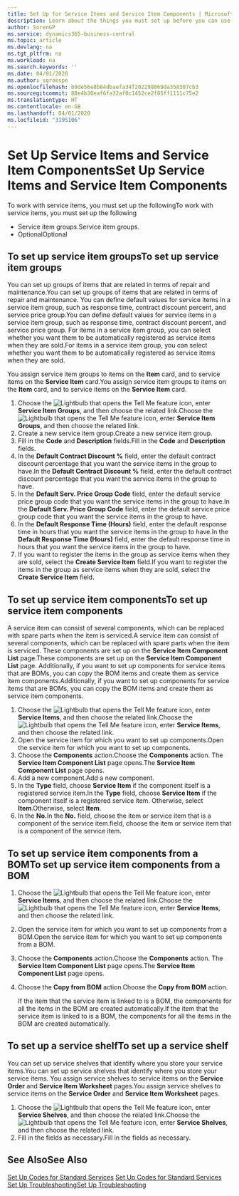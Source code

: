 ```yaml
---
title: Set Up for Service Items and Service Item Components | Microsoft Docs
description: Learn about the things you must set up before you can use service items, including default values such as response time, contract discount percent, and service price group.
author: SorenGP
ms.service: dynamics365-business-central
ms.topic: article
ms.devlang: na
ms.tgt_pltfrm: na
ms.workload: na
ms.search.keywords: ''
ms.date: 04/01/2020
ms.author: sgroespe
ms.openlocfilehash: b9de56e8b84dbaefa34f202298869da358387cb3
ms.sourcegitcommit: 88e4b30eaf6fa32af0c1452ce2f85ff1111c75e2
ms.translationtype: HT
ms.contentlocale: en-GB
ms.lasthandoff: 04/01/2020
ms.locfileid: "3195106"
---
```

# <a name="set-up-service-items-and-service-item-components"></a><span data-ttu-id="721c2-103">Set Up Service Items and Service Item Components</span><span class="sxs-lookup"><span data-stu-id="721c2-103">Set Up Service Items and Service Item Components</span></span>
<span data-ttu-id="721c2-104">To work with service items, you must set up the following</span><span class="sxs-lookup"><span data-stu-id="721c2-104">To work with service items, you must set up the following</span></span>

* <span data-ttu-id="721c2-105">Service item groups.</span><span class="sxs-lookup"><span data-stu-id="721c2-105">Service item groups.</span></span>
* <span data-ttu-id="721c2-106">Optional</span><span class="sxs-lookup"><span data-stu-id="721c2-106">Optional</span></span>

## <a name="to-set-up-service-item-groups"></a><span data-ttu-id="721c2-107">To set up service item groups</span><span class="sxs-lookup"><span data-stu-id="721c2-107">To set up service item groups</span></span>
<span data-ttu-id="721c2-108">You can set up groups of items that are related in terms of repair and maintenance.</span><span class="sxs-lookup"><span data-stu-id="721c2-108">You can set up groups of items that are related in terms of repair and maintenance.</span></span> <span data-ttu-id="721c2-109">You can define default values for service items in a service item group, such as response time, contract discount percent, and service price group.</span><span class="sxs-lookup"><span data-stu-id="721c2-109">You can define default values for service items in a service item group, such as response time, contract discount percent, and service price group.</span></span> <span data-ttu-id="721c2-110">For items in a service item group, you can select whether you want them to be automatically registered as service items when they are sold.</span><span class="sxs-lookup"><span data-stu-id="721c2-110">For items in a service item group, you can select whether you want them to be automatically registered as service items when they are sold.</span></span>  

<span data-ttu-id="721c2-111">You assign service item groups to items on the **Item** card, and to service items on the **Service Item** card.</span><span class="sxs-lookup"><span data-stu-id="721c2-111">You assign service item groups to items on the **Item** card, and to service items on the **Service Item** card.</span></span>  

1. <span data-ttu-id="721c2-112">Choose the ![Lightbulb that opens the Tell Me feature](media/ui-search/search_small.png "Tell me what you want to do") icon, enter **Service Item Groups**, and then choose the related link.</span><span class="sxs-lookup"><span data-stu-id="721c2-112">Choose the ![Lightbulb that opens the Tell Me feature](media/ui-search/search_small.png "Tell me what you want to do") icon, enter **Service Item Groups**, and then choose the related link.</span></span>  
2. <span data-ttu-id="721c2-113">Create a new service item group.</span><span class="sxs-lookup"><span data-stu-id="721c2-113">Create a new service item group.</span></span>  
3. <span data-ttu-id="721c2-114">Fill in the **Code** and **Description** fields.</span><span class="sxs-lookup"><span data-stu-id="721c2-114">Fill in the **Code** and **Description** fields.</span></span>  
4. <span data-ttu-id="721c2-115">In the **Default Contract Discount %** field, enter the default contract discount percentage that you want the service items in the group to have.</span><span class="sxs-lookup"><span data-stu-id="721c2-115">In the **Default Contract Discount %** field, enter the default contract discount percentage that you want the service items in the group to have.</span></span>  
5. <span data-ttu-id="721c2-116">In the **Default Serv. Price Group Code** field, enter the default service price group code that you want the service items in the group to have.</span><span class="sxs-lookup"><span data-stu-id="721c2-116">In the **Default Serv. Price Group Code** field, enter the default service price group code that you want the service items in the group to have.</span></span>  
6. <span data-ttu-id="721c2-117">In the **Default Response Time (Hours)** field, enter the default response time in hours that you want the service items in the group to have.</span><span class="sxs-lookup"><span data-stu-id="721c2-117">In the **Default Response Time (Hours)** field, enter the default response time in hours that you want the service items in the group to have.</span></span>  
7. <span data-ttu-id="721c2-118">If you want to register the items in the group as service items when they are sold, select the **Create Service Item** field.</span><span class="sxs-lookup"><span data-stu-id="721c2-118">If you want to register the items in the group as service items when they are sold, select the **Create Service Item** field.</span></span>  

## <a name="to-set-up-service-item-components"></a><span data-ttu-id="721c2-119">To set up service item components</span><span class="sxs-lookup"><span data-stu-id="721c2-119">To set up service item components</span></span>
<span data-ttu-id="721c2-120">A service item can consist of several components, which can be replaced with spare parts when the item is serviced.</span><span class="sxs-lookup"><span data-stu-id="721c2-120">A service item can consist of several components, which can be replaced with spare parts when the item is serviced.</span></span> <span data-ttu-id="721c2-121">These components are set up on the **Service Item Component List** page.</span><span class="sxs-lookup"><span data-stu-id="721c2-121">These components are set up on the **Service Item Component List** page.</span></span> <span data-ttu-id="721c2-122">Additionally, if you want to set up components for service items that are BOMs, you can copy the BOM items and create them as service item components.</span><span class="sxs-lookup"><span data-stu-id="721c2-122">Additionally, if you want to set up components for service items that are BOMs, you can copy the BOM items and create them as service item components.</span></span>

1. <span data-ttu-id="721c2-123">Choose the ![Lightbulb that opens the Tell Me feature](media/ui-search/search_small.png "Tell me what you want to do") icon, enter **Service Items**, and then choose the related link.</span><span class="sxs-lookup"><span data-stu-id="721c2-123">Choose the ![Lightbulb that opens the Tell Me feature](media/ui-search/search_small.png "Tell me what you want to do") icon, enter **Service Items**, and then choose the related link.</span></span>
2. <span data-ttu-id="721c2-124">Open the service item for which you want to set up components.</span><span class="sxs-lookup"><span data-stu-id="721c2-124">Open the service item for which you want to set up components.</span></span>  
3. <span data-ttu-id="721c2-125">Choose the **Components** action.</span><span class="sxs-lookup"><span data-stu-id="721c2-125">Choose the **Components** action.</span></span> <span data-ttu-id="721c2-126">The **Service Item Component List** page opens.</span><span class="sxs-lookup"><span data-stu-id="721c2-126">The **Service Item Component List** page opens.</span></span>  
4. <span data-ttu-id="721c2-127">Add a new component.</span><span class="sxs-lookup"><span data-stu-id="721c2-127">Add a new component.</span></span>  
5. <span data-ttu-id="721c2-128">In the **Type** field, choose **Service Item** if the component itself is a registered service item.</span><span class="sxs-lookup"><span data-stu-id="721c2-128">In the **Type** field, choose **Service Item** if the component itself is a registered service item.</span></span> <span data-ttu-id="721c2-129">Otherwise, select **Item**.</span><span class="sxs-lookup"><span data-stu-id="721c2-129">Otherwise, select **Item**.</span></span>  
6. <span data-ttu-id="721c2-130">In the **No.**</span><span class="sxs-lookup"><span data-stu-id="721c2-130">In the **No.**</span></span> <span data-ttu-id="721c2-131">field, choose the item or service item that is a component of the service item.</span><span class="sxs-lookup"><span data-stu-id="721c2-131">field, choose the item or service item that is a component of the service item.</span></span>  

## <a name="to-set-up-service-item-components-from-a-bom"></a><span data-ttu-id="721c2-132">To set up service item components from a BOM</span><span class="sxs-lookup"><span data-stu-id="721c2-132">To set up service item components from a BOM</span></span>
1.  <span data-ttu-id="721c2-133">Choose the ![Lightbulb that opens the Tell Me feature](media/ui-search/search_small.png "Tell me what you want to do") icon, enter **Service Items**, and then choose the related link.</span><span class="sxs-lookup"><span data-stu-id="721c2-133">Choose the ![Lightbulb that opens the Tell Me feature](media/ui-search/search_small.png "Tell me what you want to do") icon, enter **Service Items**, and then choose the related link.</span></span>  
2. <span data-ttu-id="721c2-134">Open the service item for which you want to set up components from a BOM.</span><span class="sxs-lookup"><span data-stu-id="721c2-134">Open the service item for which you want to set up components from a BOM.</span></span>  
3. <span data-ttu-id="721c2-135">Choose the **Components** action.</span><span class="sxs-lookup"><span data-stu-id="721c2-135">Choose the **Components** action.</span></span> <span data-ttu-id="721c2-136">The **Service Item Component List** page opens.</span><span class="sxs-lookup"><span data-stu-id="721c2-136">The **Service Item Component List** page opens.</span></span>  
4. <span data-ttu-id="721c2-137">Choose the **Copy from BOM** action.</span><span class="sxs-lookup"><span data-stu-id="721c2-137">Choose the **Copy from BOM** action.</span></span>  

    <span data-ttu-id="721c2-138">If the item that the service item is linked to is a BOM, the components for all the items in the BOM are created automatically.</span><span class="sxs-lookup"><span data-stu-id="721c2-138">If the item that the service item is linked to is a BOM, the components for all the items in the BOM are created automatically.</span></span>  

## <a name="to-set-up-a-service-shelf"></a><span data-ttu-id="721c2-139">To set up a service shelf</span><span class="sxs-lookup"><span data-stu-id="721c2-139">To set up a service shelf</span></span>
<span data-ttu-id="721c2-140">You can set up service shelves that identify where you store your service items.</span><span class="sxs-lookup"><span data-stu-id="721c2-140">You can set up service shelves that identify where you store your service items.</span></span> <span data-ttu-id="721c2-141">You assign service shelves to service items on the **Service Order** and **Service Item Worksheet** pages.</span><span class="sxs-lookup"><span data-stu-id="721c2-141">You assign service shelves to service items on the **Service Order** and **Service Item Worksheet** pages.</span></span>  

1. <span data-ttu-id="721c2-142">Choose the ![Lightbulb that opens the Tell Me feature](media/ui-search/search_small.png "Tell me what you want to do") icon, enter **Service Shelves**, and then choose the related link.</span><span class="sxs-lookup"><span data-stu-id="721c2-142">Choose the ![Lightbulb that opens the Tell Me feature](media/ui-search/search_small.png "Tell me what you want to do") icon, enter **Service Shelves**, and then choose the related link.</span></span>
2. <span data-ttu-id="721c2-143">Fill in the fields as necessary.</span><span class="sxs-lookup"><span data-stu-id="721c2-143">Fill in the fields as necessary.</span></span>

## <a name="see-also"></a><span data-ttu-id="721c2-144">See Also</span><span class="sxs-lookup"><span data-stu-id="721c2-144">See Also</span></span>
<span data-ttu-id="721c2-145">[Set Up Codes for Standard Services](service-how-setup-service-coding.md) </span><span class="sxs-lookup"><span data-stu-id="721c2-145">[Set Up Codes for Standard Services](service-how-setup-service-coding.md) </span></span>  
[<span data-ttu-id="721c2-146">Set Up Troubleshooting</span><span class="sxs-lookup"><span data-stu-id="721c2-146">Set Up Troubleshooting</span></span>](service-how-setup-troubleshooting.md)
